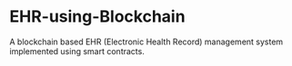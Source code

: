 # EHR-using-Blockchain
A blockchain based EHR (Electronic Health Record) management system implemented using smart contracts.
